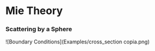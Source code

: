 # Mie Theory 

### Scattering by a Sphere
 ![Boundary Conditions](Examples/cross_section copia.png)

